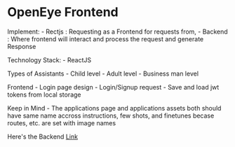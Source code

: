# OpenEye Frontend

Implement:
    - Rectjs : Requesting as a Frontend for requests from,
    - Backend : Where frontend will interact and process the request and generate Response

Technology Stack:
    - ReactJS

Types of Assistants
    - Child level
    - Adult level
    - Business man level

Frontend
    - Login page design
    - Login/Signup request
    - Save and load jwt tokens from local storage

Keep in Mind
    - The applications page and applications assets both should have same name accross instructions, few shots, and finetunes becase routes, etc. are set with image names 

Here's the Backend [Link](https://github.com/parthlathiya2697/openeye-backend-dev/blob/main/Readme.md)

